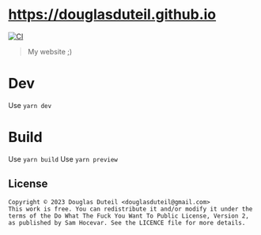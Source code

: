 # https://douglasduteil.github.io

[![CI](https://github.com/douglasduteil/douglasduteil.github.io/actions/workflows/CI.yaml/badge.svg)](https://github.com/douglasduteil/douglasduteil.github.io/actions/workflows/CI.yaml)

> My website ;)

# Dev

Use `yarn dev`

# Build

Use `yarn build`
Use `yarn preview`

## License

    Copyright © 2023 Douglas Duteil <douglasduteil@gmail.com>
    This work is free. You can redistribute it and/or modify it under the
    terms of the Do What The Fuck You Want To Public License, Version 2,
    as published by Sam Hocevar. See the LICENCE file for more details.
